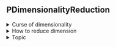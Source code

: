 ## PDimensionalityReduction
<details>
 <summary>Curse of dimensionality</summary>
</details>

<details>
 <summary>How to reduce dimension
</summary>
 abcd
</details>

<details>
<summary>Topic
</summary>
 abcd
          <ul><details><summary>Subtopics</summary> </details></ul>
          <ul><details><summary>Subtopics</summary></details></ul>
 
</details>
